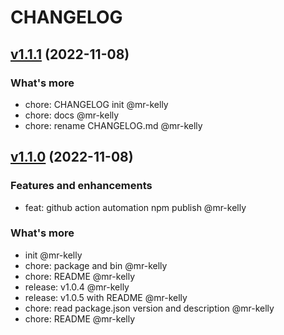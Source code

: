 
# CHANGELOG


## [v1.1.1](https://github.com/apitable/github-changelog-builder/releases/tag/v1.1.1) (2022-11-08)


### What's more

* chore: CHANGELOG init @mr-kelly 
* chore: docs @mr-kelly 
* chore: rename CHANGELOG.md @mr-kelly 

## [v1.1.0](https://github.com/apitable/github-changelog-builder/releases/tag/v1.1.0) (2022-11-08)


### Features and enhancements

* feat: github action automation npm publish @mr-kelly 

### What's more

* init @mr-kelly 
* chore: package and bin @mr-kelly 
* chore: README @mr-kelly 
* release: v1.0.4 @mr-kelly 
* release: v1.0.5 with README @mr-kelly 
* chore: read package.json version and description @mr-kelly 
* chore: README @mr-kelly 
